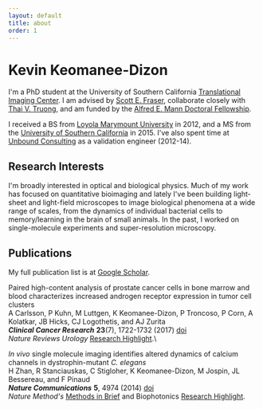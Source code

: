 ```yaml
---
layout: default
title: about
order: 1
---
```


# Kevin Keomanee-Dizon

I'm a PhD student at the University of Southern California [Translational Imaging Center](http://bioimaging.usc.edu). I am advised by [Scott E. Fraser](http://bioimaging.usc.edu/sefraser.html), collaborate closely with [Thai V. Truong](https://www.researchgate.net/profile/Thai_Truong), and am funded by the [Alfred E. Mann Doctoral Fellowship](http://ami.usc.edu/ami-fellowships/).

I received a BS from [Loyola Marymount University](http://lmu.edu/) in 2012, and a MS from the [University of Southern California](http://usc.edu/) in 2015. I've also spent time at [Unbound Consulting](http://unbound-consulting.com/) as a validation engineer (2012-14).

## Research Interests

I'm broadly interested in optical and biological physics. Much of my work has focused on quantitative bioimaging and lately I've been building light-sheet and light-field microscopes to image biological phenomena at a wide range of scales, from the dynamics of individual bacterial cells to memory/learning in the brain of small animals. In the past, I worked on single-molecule experiments and super-resolution microscopy.

## Publications

My full publication list is at [Google Scholar](https://scholar.google.com/citations?user=yLZlN9kAAAAJ&hl=en).

Paired high-content analysis of prostate cancer cells in bone marrow and blood characterizes increased androgen receptor expression in tumor cell clusters\
A Carlsson, P Kuhn, M Luttgen, K Keomanee-Dizon, P Troncoso, P Corn, A Kolatkar, JB Hicks, CJ Logothetis, and AJ Zurita\
***Clinical Cancer Research*** **23**(7), 1722-1732 (2017) [doi](http://clincancerres.aacrjournals.org/content/23/7/1722)\
*Nature Reviews Urology* [Research Highlight](https://www.nature.com/articles/nrurol.2016.219).\

*In vivo* single molecule imaging identifies altered dynamics of calcium channels in dystrophin-mutant *C. elegans*\
H Zhan, R Stanciauskas, C Stigloher, K Keomanee-Dizon, M Jospin, JL Bessereau, and F Pinaud\
***Nature Communications*** **5**, 4974 (2014) [doi](https://www.nature.com/articles/ncomms5974)\
*Nature Method's* [Methods in Brief](https://www.nature.com/articles/nmeth.3154) and Biophotonics [Research Highlight](https://www.photonics.com/a56693/Fluorescence_Technique_Probes_Muscular_Dystrophy).


<script>!function(d,s,id){var js,fjs=d.getElementsByTagName(s)[0],p=/^http:/.test(d.location)?'http':'https';if(!d.getElementById(id)){js=d.createElement(s);js.id=id;js.src=p+"://platform.twitter.com/widgets.js";fjs.parentNode.insertBefore(js,fjs);}}(document,"script","twitter-wjs");</script>

